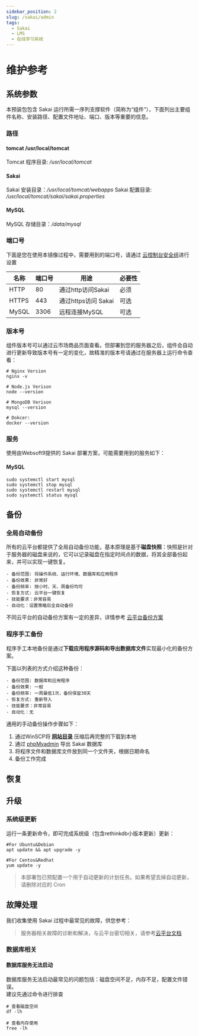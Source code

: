 ```yaml
---
sidebar_position: 2
slug: /sakai/admin
tags:
  - Sakai
  - LMS
  - 在线学习系统
---
```




# 维护参考

## 系统参数

本预装包包含 Sakai 运行所需一序列支撑软件（简称为“组件”），下面列出主要组件名称、安装路径、配置文件地址、端口、版本等重要的信息。

### 路径

#### tomcat /usr/local/tomcat 

Tomcat 程序目录: */usr/local/tomcat* 

#### Sakai

Sakai 安装目录：*/usr/local/tomcat/webapps*
Sakai 配置目录: */usr/local/tomcat/sakai/sakai.properties*



#### MySQL

MySQL 存储目录：*/data/mysql*   

### 端口号

下面是您在使用本镜像过程中，需要用到的端口号，请通过 [云控制台安全组](https://support.websoft9.com/docs/faq/zh/tech-instance.html)进行设置

| 名称 | 端口号 | 用途 |  必要性 |
| --- | --- | --- | --- |
| HTTP | 80 | 通过http访问Sakai| 必须 |
| HTTPS | 443 | 通过https访问 Sakai  | 可选 |
| MySQL | 3306 | 远程连接MySQL | 可选 |


### 版本号

组件版本号可以通过云市场商品页面查看。但部署到您的服务器之后，组件会自动进行更新导致版本号有一定的变化，故精准的版本号请通过在服务器上运行命令查看：

```shell
# Nginx Version
nginx -v

# Node.js Verison
node --version

# MongoDB Verison
mysql --version

# Dokcer:
docker --version
```

### 服务

使用由Websoft9提供的 Sakai 部署方案，可能需要用到的服务如下：


#### MySQL

```shell
sudo systemctl start mysql
sudo systemctl stop mysql
sudo systemctl restart mysql
sudo systemctl status mysql
```

## 备份

### 全局自动备份

所有的云平台都提供了全局自动备份功能，基本原理是基于**磁盘快照**：快照是针对于服务器的磁盘来说的，它可以记录磁盘在指定时间点的数据，将其全部备份起来，并可以实现一键恢复。

```
- 备份范围: 将操作系统、运行环境、数据库和应用程序
- 备份效果: 非常好
- 备份频率: 按小时、天、周备份均可
- 恢复方式: 云平台一键恢复
- 技能要求：非常容易
- 自动化：设置策略后全自动备份
```

不同云平台的自动备份方案有一定的差异，详情参考 [云平台备份方案](https://support.websoft9.com/docs/faq/zh/tech-instance.html)

### 程序手工备份

程序手工本地备份是通过**下载应用程序源码和导出数据库文件**实现最小化的备份方案。

下面以列表的方式介绍这种备份：
```
- 备份范围: 数据库和应用程序
- 备份效果: 一般
- 备份频率: 一周最低1次，备份保留30天
- 恢复方式: 重新导入
- 技能要求：非常容易
- 自动化：无
```
通用的手动备份操作步骤如下：

1. 通过WinSCP将 **[网站目录](#sakai)** 压缩后再完整的下载到本地
2. 通过 [phpMyadmin](/快速入门.md#mysql-数据管理) 导出 Sakai 数据库
3. 将程序文件和数据库文件放到同一个文件夹，根据日期命名
4. 备份工作完成

## 恢复


## 升级

### 系统级更新

运行一条更新命令，即可完成系统级（包含rethinkdb小版本更新）更新：

``` shell
#For Ubuntu&Debian
apt update && apt upgrade -y

#For Centos&Redhat
yum update -y
```
> 本部署包已预配置一个用于自动更新的计划任务。如果希望去掉自动更新，请删除对应的 Cron



## 故障处理


我们收集使用 Sakai 过程中最常见的故障，供您参考：
> 服务器相关故障的诊断和解决，与云平台密切相关，请参考[云平台文档](https://support.websoft9.com/docs/faq/zh/tech-instance.html)

### 数据库相关

#### 数据库服务无法启动

数据库服务无法启动最常见的问题包括：磁盘空间不足，内存不足，配置文件错误。  
建议先通过命令进行排查  

```shell
# 查看磁盘空间
df -lh

# 查看内存使用
free -lh
```
